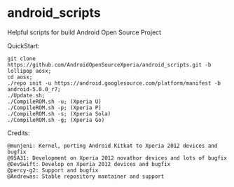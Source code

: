 android_scripts
===============

Helpful scripts for build Android Open Source Project

QuickStart:

    git clone https://github.com/AndroidOpenSourceXperia/android_scripts.git -b lollipop aosx;
    cd aosx;
    ./repo init -u https://android.googlesource.com/platform/manifest -b android-5.0.0_r7;
    ./Update.sh;
    ./CompileROM.sh -u; (Xperia U)
    ./CompileROM.sh -p; (Xperia P)   
    ./CompileROM.sh -s; (Xperia Sola)
    ./CompileROM.sh -g; (Xperia Go) 
    
Credits:
    
    @munjeni: Kernel, porting Android Kitkat to Xperia 2012 devices and bugfix
    @95A31: Development on Xperia 2012 novathor devices and lots of bugfix
    @DevSwift: Develop on Xperia 2012 devices and bugfix
    @percy-g2: Support and bugfix
    @Andrewas: Stable repository mantainer and support
